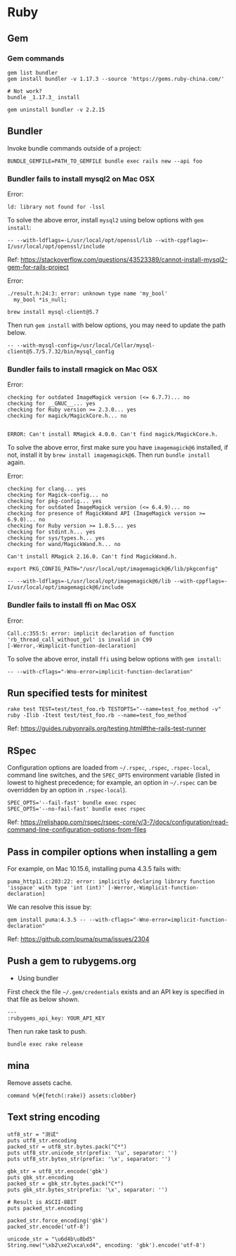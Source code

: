 # Ruby

## Gem

### Gem commands

```
gem list bundler
gem install bundler -v 1.17.3 --source 'https://gems.ruby-china.com/'

# Not work?
bundle _1.17.3_ install

gem uninstall bundler -v 2.2.15
```

## Bundler

Invoke bundle commands outside of a project:

```
BUNDLE_GEMFILE=PATH_TO_GEMFILE bundle exec rails new --api foo
```

### Bundler fails to install mysql2 on Mac OSX

Error:

```
ld: library not found for -lssl
```

To solve the above error, install `mysql2` using below options with `gem install`:

```
-- --with-ldflags=-L/usr/local/opt/openssl/lib --with-cppflags=-I/usr/local/opt/openssl/include
```

Ref: https://stackoverflow.com/questions/43523389/cannot-install-mysql2-gem-for-rails-project

Error:

```
./result.h:24:3: error: unknown type name 'my_bool'
  my_bool *is_null;
```

```
brew install mysql-client@5.7
```

Then run `gem install` with below options, you may need to update the path
below.

```
-- --with-mysql-config=/usr/local/Cellar/mysql-client@5.7/5.7.32/bin/mysql_config
```

### Bundler fails to install rmagick on Mac OSX

Error:

```
checking for outdated ImageMagick version (<= 6.7.7)... no
checking for __GNUC__... yes
checking for Ruby version >= 2.3.0... yes
checking for magick/MagickCore.h... no


ERROR: Can't install RMagick 4.0.0. Can't find magick/MagickCore.h.
```

To solve the above error, first make sure you have `imagemagick@6` installed, if
not, install it by `brew install imagemagick@6`. Then run `bundle install`
again.

Error:

```
checking for clang... yes
checking for Magick-config... no
checking for pkg-config... yes
checking for outdated ImageMagick version (<= 6.4.9)... no
checking for presence of MagickWand API (ImageMagick version >= 6.9.0)... no
checking for Ruby version >= 1.8.5... yes
checking for stdint.h... yes
checking for sys/types.h... yes
checking for wand/MagickWand.h... no

Can't install RMagick 2.16.0. Can't find MagickWand.h.
```

```
export PKG_CONFIG_PATH="/usr/local/opt/imagemagick@6/lib/pkgconfig"
```

```
-- --with-ldflags=-L/usr/local/opt/imagemagick@6/lib --with-cppflags=-I/usr/local/opt/imagemagick@6/include
```

### Bundler fails to install ffi on Mac OSX

Error:

```
Call.c:355:5: error: implicit declaration of function 'rb_thread_call_without_gvl' is invalid in C99
[-Werror,-Wimplicit-function-declaration]
```

To solve the above error, install `ffi` using below options with `gem install`:

```
-- --with-cflags="-Wno-error=implicit-function-declaration"
```

## Run specified tests for minitest

```
rake test TEST=test/test_foo.rb TESTOPTS="--name=test_foo_method -v"
ruby -Ilib -Itest test/test_foo.rb --name=test_foo_method
```

Ref: https://guides.rubyonrails.org/testing.html#the-rails-test-runner

## RSpec

Configuration options are loaded from `~/.rspec`, `.rspec`, `.rspec-local`,
command line switches, and the `SPEC_OPTS` environment variable (listed in
lowest to highest precedence; for example, an option in `~/.rspec` can be
overridden by an option in `.rspec-local`).

```
SPEC_OPTS='--fail-fast' bundle exec rspec
SPEC_OPTS='--no-fail-fast' bundle exec rspec
```

Ref: https://relishapp.com/rspec/rspec-core/v/3-7/docs/configuration/read-command-line-configuration-options-from-files

## Pass in compiler options when installing a gem

For example, on Mac 10.15.6, installing puma 4.3.5 fails with:

```
puma_http11.c:203:22: error: implicitly declaring library function 'isspace' with type 'int (int)' [-Werror,-Wimplicit-function-declaration]
```

We can resolve this issue by:

```
gem install puma:4.3.5 -- --with-cflags="-Wno-error=implicit-function-declaration"
```

Ref: https://github.com/puma/puma/issues/2304


## Push a gem to rubygems.org

* Using bundler

First check the file `~/.gem/credentials` exists and an API key is specified in
that file as below shown.

```
---
:rubygems_api_key: YOUR_API_KEY
```

Then run rake task to push.

```
bundle exec rake release
```

## mina

Remove assets cache.

```
command %{#{fetch(:rake)} assets:clobber}
```

## Text string encoding

```
utf8_str = "测试"
puts utf8_str.encoding
packed_str = utf8_str.bytes.pack("C*")
puts utf8_str.unicode_str(prefix: '\u', separator: '')
puts utf8_str.bytes_str(prefix: '\x', separator: '')

gbk_str = utf8_str.encode('gbk')
puts gbk_str.encoding
packed_str = gbk_str.bytes.pack("C*")
puts gbk_str.bytes_str(prefix: '\x', separator: '')

# Result is ASCII-8BIT
puts packed_str.encoding

packed_str.force_encoding('gbk')
packed_str.encode('utf-8')

unicode_str = "\u6d4b\u8bd5"
String.new("\xb2\xe2\xca\xd4", encoding: 'gbk').encode('utf-8')
```
